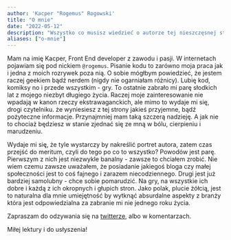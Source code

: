 ```yaml
---
author: 'Kacper "Rogemus" Rogowski'
title: "O mnie"
date: "2022-05-12"
description: "Wszystko co musisz wiedzieć o autorze tej nieszczęsnej strony"
aliases: ["o-mnie"]
---
```


Mam na imię Kacper, Front End developer z zawodu i pasji. W internetach pojawiam się pod nickiem `@rogemus`. Pisanie kodu to zarówno moja praca jak i jedna z moich rozrywek poza nią. O sobie mógłbym powiedzieć, że jestem raczej geekiem bądź nerdem (nigdy nie ogarniałam różnicy). Lubię kod, komiksy no i przede wszystkim - gry. To ostatnie zabrało mi parę słodkich lat z mojego niezbyt długiego życia. Raczej moje zainteresowanie nie wpadają w kanon rzeczy ekstrawaganckich, ale mimo to wydaje mi się, drogi czytelniku. że wyniesiesz z tej strony jakieś przyjemne, bądź pożyteczne informacje. Przynajmniej mam taką szczerą nadzieję. A jak nie to chociaż będziesz w stanie zjednać się ze mną w bólu, cierpieniu i marudzeniu.

Wydaje mi się, że tyle wystarczy by nakreślić portret autora, zatem czas przejść do meritum, czyli do tego po co to wszystko? Powodów jest parę. Pierwszym z nich jest niezwykle banalny - zawsze to chciałem zrobić. Nie wiem czemu zawsze uważałem, że posiadanie jakiegoś bloga czy małej społeczności jest to coś fajnego i zarazem niecodziennego. Drugi jest już bardziej samolubny - chce sobie pomarudzić. Na gry, na wszystkie ich dobre i każdą z ich okropnych i głupich stron. Jako polak, plucie żółcią, jest to naturalna dla mnie umiejętność by wytknąć absurdalne aspekty z branży która jest odpowiedzialna za zabranie mi nie jednego roku życia.

Zapraszam do odzywania się na [twitterze](https://twitter.com/rogemus), albo w komentarzach. 

Miłej lektury i do usłyszenia! 